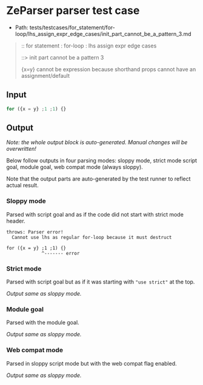 # ZeParser parser test case

- Path: tests/testcases/for_statement/for-loop/lhs_assign_expr_edge_cases/init_part_cannot_be_a_pattern_3.md

> :: for statement : for-loop : lhs assign expr edge cases
>
> ::> init part cannot be a pattern 3
>
> {x=y} cannot be expression because shorthand props cannot have an assignment/default

## Input

`````js
for ({x = y} ;1 ;1) {}
`````

## Output

_Note: the whole output block is auto-generated. Manual changes will be overwritten!_

Below follow outputs in four parsing modes: sloppy mode, strict mode script goal, module goal, web compat mode (always sloppy).

Note that the output parts are auto-generated by the test runner to reflect actual result.

### Sloppy mode

Parsed with script goal and as if the code did not start with strict mode header.

`````
throws: Parser error!
  Cannot use lhs as regular for-loop because it must destruct

for ({x = y} ;1 ;1) {}
             ^------- error
`````

### Strict mode

Parsed with script goal but as if it was starting with `"use strict"` at the top.

_Output same as sloppy mode._

### Module goal

Parsed with the module goal.

_Output same as sloppy mode._

### Web compat mode

Parsed in sloppy script mode but with the web compat flag enabled.

_Output same as sloppy mode._
